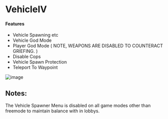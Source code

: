 # VehicleIV

#### Features

- Vehicle Spawning etc
- Vehicle God Mode
- Player God Mode ( NOTE, WEAPONS ARE DISABLED TO COUNTERACT GRIEFING. )
- Disable Cops
- Vehicle Spawn Protection
- Teleport To Waypoint

![image](https://github.com/user-attachments/assets/3f3c39d4-2f6c-4e74-86a5-7cc1c396e477)

## Notes:
The Vehicle Spawner Menu is disabled on all game modes other than freemode to maintain balance with in lobbys.




